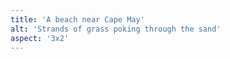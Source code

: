 ```yaml
---
title: 'A beach near Cape May'
alt: 'Strands of grass poking through the sand'
aspect: '3x2'
---
```

